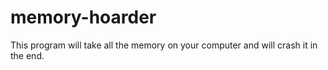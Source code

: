 # memory-hoarder
This program will take all the memory on your computer and will crash it in the end.
